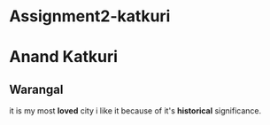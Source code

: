 # Assignment2-katkuri
# Anand Katkuri
## Warangal
it is my most **loved** city i like it because of it's **historical** significance.

